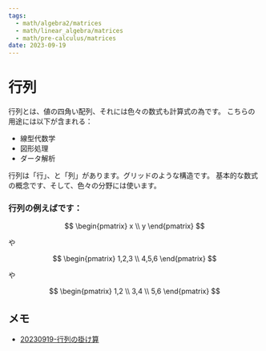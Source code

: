 ```yaml
---
tags:
  - math/algebra2/matrices
  - math/linear_algebra/matrices
  - math/pre-calculus/matrices
date: 2023-09-19
---
```


# 行列

行列とは、値の四角い配列、それには色々の数式も計算式の為です。
こちらの用途には以下が含まれる：

- 線型代数学
- 図形処理
- ダータ解析

行列は「行」、と「列」があります。グリッドのような構造です。
基本的な数式の概念です、そして、色々の分野には使います。

### 行列の例えばです：

$$
\begin{pmatrix}
x
\\
y
\end{pmatrix}
$$

や

$$
\begin{pmatrix}
1,2,3
\\
4,5,6
\end{pmatrix}
$$

や

$$
\begin{pmatrix}
1,2
\\
3,4
\\
5,6
\end{pmatrix}
$$

## メモ

- [20230919-行列の掛け算](20230919-行列の掛け算.md)